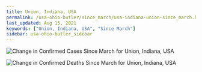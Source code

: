 ```yaml
---
title: Union, Indiana, USA
permalink: /usa-ohio-butler/since_march/usa-indiana-union-since_march.html
last_updated: Aug 15, 2021
keywords: ["Union, Indiana, USA", "Since March"]
sidebar: usa-ohio-butler_sidebar
---
```


![Change in Confirmed Cases Since March for Union, Indiana, USA](/covid_tracker/images/graphs/usa-indiana-union-delta_confirmed-since_march_graph.png)

![Change in Confirmed Deaths Since March for Union, Indiana, USA](/covid_tracker/images/graphs/usa-indiana-union-delta_deaths-since_march_graph.png)
